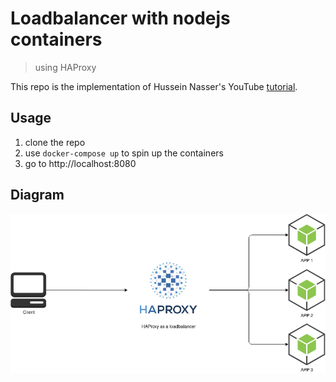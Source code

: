 # Loadbalancer with nodejs containers

> using HAProxy

This repo is the implementation of Hussein Nasser's YouTube [tutorial](https://youtu.be/9sAg7RooEDc).

## Usage

1. clone the repo
1. use `docker-compose up` to spin up the containers
1. go to http://localhost:8080

## Diagram

<p align="center">
  <img alt="Diagram" src="./diagram.png">
</p>
